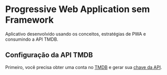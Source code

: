 # Progressive Web Application sem Framework

Aplicativo desenvolvido usando os conceitos, estratégias de PWA e consumindo a API TMDB.  

## Configuração da API TMDB
Primeiro, você precisa obter uma conta no [TMDB](https://www.themoviedb.org) e gerar sua [chave da API](https://www.themoviedb.org/faq/api).